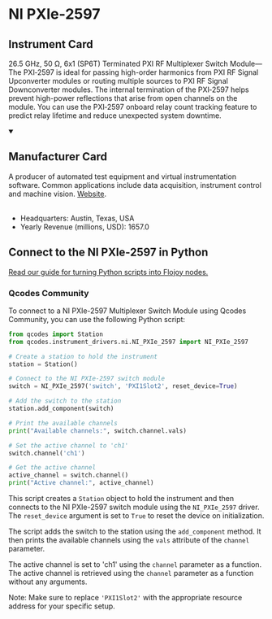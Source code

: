 
# NI PXIe-2597

## Instrument Card

26.5 GHz, 50 Ω, 6x1 (SP6T) Terminated PXI RF Multiplexer Switch Module—The PXI‑2597 is ideal for passing high-order harmonics from PXI RF Signal Upconverter modules or routing multiple sources to PXI RF Signal Downconverter modules. The internal termination of the PXI‑2597 helps prevent high-power reflections that arise from open channels on the module. You can use the PXI‑2597 onboard relay count tracking feature to predict relay lifetime and reduce unexpected system downtime.

<details open>
<summary><h2>Manufacturer Card</h2></summary>
A producer of automated test equipment and virtual instrumentation software. Common applications include data acquisition, instrument control and machine vision. <a href=https://www.ni.com/en-ca.html>Website</a>.
<br></br>
<ul>
  <li>Headquarters: Austin, Texas, USA</li>
  <li>Yearly Revenue (millions, USD): 1657.0</li>
</ul>
</details>

## Connect to the NI PXIe-2597 in Python

[Read our guide for turning Python scripts into Flojoy nodes.](https://docs.flojoy.ai/custom-nodes/creating-custom-node/)


### Qcodes Community

To connect to a NI PXIe-2597 Multiplexer Switch Module using Qcodes Community, you can use the following Python script:

```python
from qcodes import Station
from qcodes.instrument_drivers.ni.NI_PXIe_2597 import NI_PXIe_2597

# Create a station to hold the instrument
station = Station()

# Connect to the NI PXIe-2597 switch module
switch = NI_PXIe_2597('switch', 'PXI1Slot2', reset_device=True)

# Add the switch to the station
station.add_component(switch)

# Print the available channels
print("Available channels:", switch.channel.vals)

# Set the active channel to 'ch1'
switch.channel('ch1')

# Get the active channel
active_channel = switch.channel()
print("Active channel:", active_channel)
```

This script creates a `Station` object to hold the instrument and then connects to the NI PXIe-2597 switch module using the `NI_PXIe_2597` driver. The `reset_device` argument is set to `True` to reset the device on initialization.

The script adds the switch to the station using the `add_component` method. It then prints the available channels using the `vals` attribute of the `channel` parameter.

The active channel is set to 'ch1' using the `channel` parameter as a function. The active channel is retrieved using the `channel` parameter as a function without any arguments.

Note: Make sure to replace `'PXI1Slot2'` with the appropriate resource address for your specific setup.

